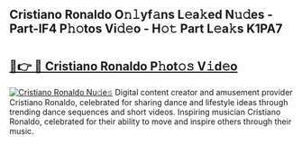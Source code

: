 ## Cristiano Ronaldo O𝚗𝚕yf𝚊ns L𝚎a𝚔ed N𝚞𝚍es - Part-lF4 P𝚑𝚘tos Vi𝚍𝚎o - H𝚘𝚝 Part L𝚎a𝚔s K1PA7

# <h2><a href="http://kff7f7n.oniu.top/?m=Cristiano+Ronaldo">🔗👉 🔴 Cristiano Ronaldo P𝚑ot𝚘𝚜 V𝚒d𝚎o</a></h2>

[![Cristiano Ronaldo Nu𝚍e𝚜](https://i.imgur.com/0qMVB7G.gif)](http://kff7f7n.oniu.top/?m=Cristiano+Ronaldo)
Digital content creator and amusement provider Cristiano Ronaldo, celebrated for sharing dance and lifestyle ideas through trending dance sequences and short videos. Inspiring musician Cristiano Ronaldo, celebrated for their ability to move and inspire others through their music.  
